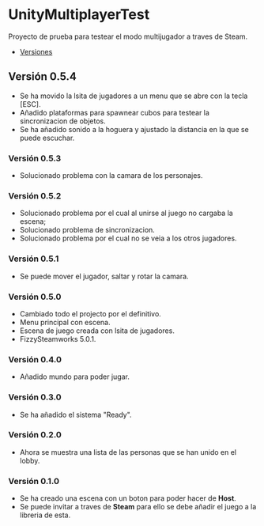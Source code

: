 # UnityMultiplayerTest
Proyecto de prueba para testear el modo multijugador a traves de Steam.

- [Versiones](https://github.com/Grabthesky/UnityMultiplayerTest/releases)

## Versión 0.5.4
- Se ha movido la lsita de jugadores a un menu que se abre con la tecla [ESC].
- Añadido plataformas para spawnear cubos para testear la sincronizacion de objetos.
- Se ha añadido sonido a la hoguera y ajustado la distancia en la que se puede escuchar.

### Versión 0.5.3
- Solucionado problema con la camara de los personajes.

### Versión 0.5.2
- Solucionado problema por el cual al unirse al juego no cargaba la escena;
- Solucionado problema de sincronizacion.
- Solucionado problema por el cual no se veia a los otros jugadores.

### Versión 0.5.1
- Se puede mover el jugador, saltar y rotar la camara.

### Versión 0.5.0
- Cambiado todo el projecto por el definitivo.
- Menu principal con escena.
- Escena de juego creada con lsita de jugadores.
- FizzySteamworks 5.0.1.

### Versión 0.4.0
- Añadido mundo para poder jugar.

### Versión 0.3.0
- Se ha añadido el sistema "Ready".

### Versión 0.2.0
- Ahora se muestra una lista de las personas que se han unido en el lobby.

### Versión 0.1.0
- Se ha creado una escena con un boton para poder hacer de **Host**.
- Se puede invitar a traves de **Steam** para ello se debe añadir el juego a la libreria de esta.
